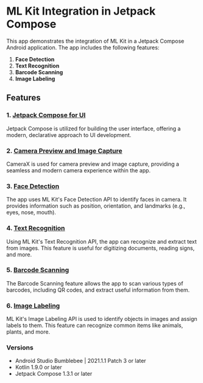 

# ML Kit Integration in Jetpack Compose


This app demonstrates the integration of ML Kit in a Jetpack Compose Android application. The app includes the following features:

1. **Face Detection**
2. **Text Recognition**
3. **Barcode Scanning**
4. **Image Labeling**

## Features


### 1. [Jetpack Compose for UI](https://developer.android.com/develop/ui/compose) 
Jetpack Compose is utilized for building the user interface, offering a modern, declarative approach to UI development.

### 2. [Camera Preview and Image Capture](https://developer.android.com/media/camera/camerax)
CameraX is used for camera preview and image capture, providing a seamless and modern camera experience within the app.

### 3. [Face Detection](https://developers.google.com/ml-kit/vision/face-detection)
The app uses ML Kit's Face Detection API to identify faces in camera. It provides information such as position, orientation, and landmarks (e.g., eyes, nose, mouth).

### 4. [Text Recognition](https://developers.google.com/ml-kit/vision/text-recognition/v2)
Using ML Kit's Text Recognition API, the app can recognize and extract text from images. This feature is useful for digitizing documents, reading signs, and more.

### 5. [Barcode Scanning](https://developers.google.com/ml-kit/vision/barcode-scanning)
The Barcode Scanning feature allows the app to scan various types of barcodes, including QR codes, and extract useful information from them.

### 6. [Image Labeling](https://developers.google.com/ml-kit/vision/image-labeling)
ML Kit's Image Labeling API is used to identify objects in images and assign labels to them. This feature can recognize common items like animals, plants, and more.


### Versions
- Android Studio Bumblebee | 2021.1.1 Patch 3 or later
- Kotlin 1.9.0 or later
- Jetpack Compose 1.3.1 or later